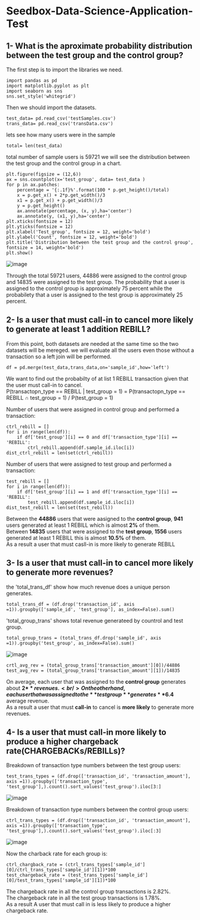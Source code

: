 # Seedbox-Data-Science-Application-Test
## 1- What is the aproximate probability distribution between the test group and the control group?
The first step is to import the libraries we need.
```
import pandas as pd
import matplotlib.pyplot as plt
import seaborn as sns
sns.set_style('whitegrid')
```
Then we should import the datasets.
```
test_data= pd.read_csv('testSamples.csv')
trans_data= pd.read_csv('transData.csv')
``` 
lets see how many users were in the sample
```
total= len(test_data)
```
total number of sample users is 59721
we will see the distribution between the test group and the control group in a chart.
```
plt.figure(figsize = (12,6))
ax = sns.countplot(x='test_group', data= test_data )
for p in ax.patches:
    percentage = '{:.1f}%'.format(100 * p.get_height()/total)
    x = p.get_x() + 2*p.get_width()/3
    x1 = p.get_x() + p.get_width()/3
    y = p.get_height()
    ax.annotate(percentage, (x, y),ha='center')
    ax.annotate(y, (x1, y),ha='center')
plt.xticks(fontsize = 12)
plt.yticks(fontsize = 12)
plt.xlabel('Test_group', fontsize = 12, weight='bold')
plt.ylabel('Count', fontsize = 12, weight='bold')
plt.title('Distribution between the test group and the control group', fontsize = 14, weight='bold')
plt.show()
```
![image](https://user-images.githubusercontent.com/65902301/178165709-ea9e9396-c9be-40dc-b0ea-84cc58677ef3.png)

Through the total 59721 users, 44886 were assigned to the control group and 14835 were assigned to the test group.
The probability that a user is assigned to the control group is approximately 75 percent
while the probabilety that a user is assigned to the test group is approximately 25 percent.

## 2- Is a user that must call-in to cancel more likely to generate at least 1 addition REBILL?
From this point, both datasets are needed at the same time so the two datasets will be mereged.
we will evaluate all the users even those without a transaction so a left join will be performed.
```
df = pd.merge(test_data,trans_data,on='sample_id',how='left')
```
 We want to find out the probabilty of at list 1 REBILL transaction given that the user must call-in to cancel.<br />P(transactopn_type == REBILL | test_group = 1) = P(transactopn_type == REBILL ∩ test_group = 1) / P(test_group = 1)

Number of users that were assigned in control group and performed a transaction:
```
ctrl_rebill = []
for i in range(len(df)):
    if df['test_group'][i] == 0 and df['transaction_type'][i] == 'REBILL':
        ctrl_rebill.append(df.sample_id.iloc[i])
dist_ctrl_rebill = len(set(ctrl_rebill))
```
Number of users that were assigned to test group and performed a transaction:
```
test_rebill = []
for i in range(len(df)):
    if df['test_group'][i] == 1 and df['transaction_type'][i] == 'REBILL':
        test_rebill.append(df.sample_id.iloc[i])
dist_test_rebill = len(set(test_rebill))
```
Between the **44886** users that were aasigned to the **control group**, **941** users generated at least 1 REBILL which is almost **2%** of them.<br />
Between **14835** users that were assigned to the **test group**, **1556** users generated at least 1 REBILL this is almost **10.5%** of them.<br />
As a result a user that must casll-in is more likely to generate REBILL

## 3- Is a user that must call-in to cancel more likely to generate more revenues?
the 'total_trans_df' show how much revenue does a unique person generates.
```
total_trans_df = (df.drop('transaction_id', axis =1)).groupby(['sample_id', 'test_group'], as_index=False).sum()
```
'total_group_trans' shows total revenue generateed by countrol and test group.
```
total_group_trans = (total_trans_df.drop('sample_id', axis =1)).groupby('test_group', as_index=False).sum()
```
![image](https://user-images.githubusercontent.com/65902301/178165805-eec806fc-e52a-4fce-bdde-365cba9f2b7b.png)

```
crtl_avg_rev = (total_group_trans['transaction_amount'][0])/44886
test_avg_rev = (total_group_trans['transaction_amount'][1])/14835
```

On average, each user that was assigned to the **control group** generates about **2$** revenues.<br />
On the other hand, each user that was assigned to the **test group** generates **6.4$** average revenue.<br />
As a result a user that must **call-in** to cancel is **more likely** to generate more revenues.

## 4- Is a user that must call-in more likely to produce a higher chargeback rate(CHARGEBACKs/REBILLs)?
Breakdown of transaction type numbers between the test group users:
```
test_trans_types = (df.drop(['transaction_id', 'transaction_amount'], axis =1)).groupby(['transaction_type', 'test_group'],).count().sort_values('test_group').iloc[3:]
```
![image](https://user-images.githubusercontent.com/65902301/178163401-f192d642-5170-40e7-b2b0-d1d151aa9829.png)

Breakdown of transaction type numbers between the control group users:
```
ctrl_trans_types = (df.drop(['transaction_id', 'transaction_amount'], axis =1)).groupby(['transaction_type', 'test_group'],).count().sort_values('test_group').iloc[:3]
```
![image](https://user-images.githubusercontent.com/65902301/178163458-3290df52-ac30-4cc7-8654-117e39ac2c86.png)

Now the charback rate for each group is:
```
ctrl_chargback_rate = (ctrl_trans_types['sample_id'][0]/ctrl_trans_types['sample_id'][1])*100
test_chargeback_rate = (test_trans_types['sample_id'][0]/test_trans_types['sample_id'][1])*100
```
The chargeback rate in all the control group transactions is 2.82%.<br />
The chargeback rate in all the test group transactions is 1.78%.<br />
As a result A user that must call in is less likely to produce a higher chargeback rate.
